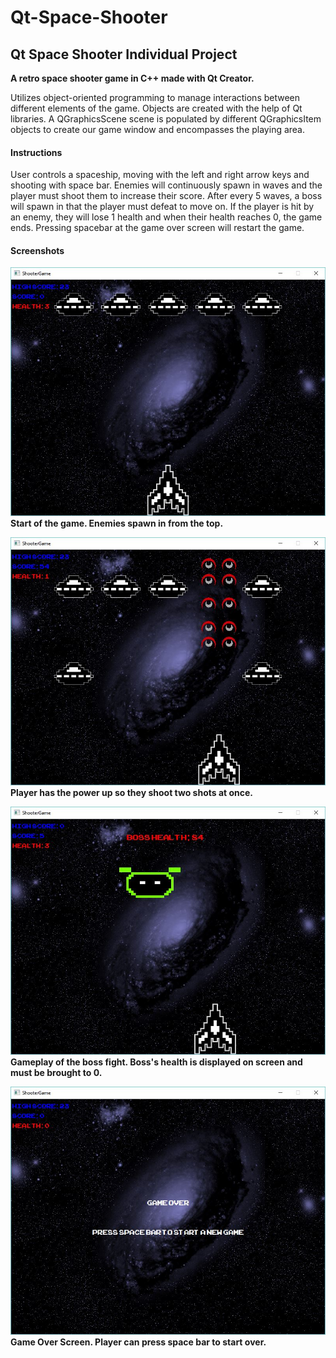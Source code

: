 # Qt-Space-Shooter

## Qt Space Shooter Individual Project
**A retro space shooter game in C++ made with Qt Creator.**

Utilizes object-oriented programming to manage interactions between different elements of the game. Objects are created with the help of Qt libraries. A QGraphicsScene scene is populated by different QGraphicsItem objects to create our game window and encompasses the playing area.

#### Instructions ####
User controls a spaceship, moving with the left and right arrow keys and shooting with space bar. Enemies will continuously spawn in waves and the player must shoot them to increase their score. After every 5 waves, a boss will spawn in that the player must defeat to move on. If the player is hit by an enemy, they will lose 1 health and when their health reaches 0, the game ends. Pressing spacebar at the game over screen will restart the game.


#### Screenshots ####
![Image1](Screenshots/GameStart.JPG)<br>
**Start of the game. Enemies spawn in from the top.**

![Image2](Screenshots/PowerUpShots.JPG)<br>
**Player has the power up so they shoot two shots at once.**

![Image3](Screenshots/BossFight.JPG)<br>
**Gameplay of the boss fight. Boss's health is displayed on screen and must be brought to 0.**

![Image4](Screenshots/GameOverScreen.JPG)<br>
**Game Over Screen. Player can press space bar to start over.** 

